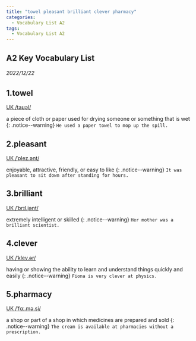 ```yaml
---
title: "towel pleasant brilliant clever pharmacy"
categories:
  - Vocabulary List A2
tags:
  - Vocabulary List A2
---
```

## A2 Key Vocabulary List 

###### 2022/12/22
## 1.towel &nbsp;&nbsp;&nbsp;&nbsp;&nbsp;&nbsp;     
[UK  /taʊəl/](https://dictionary.cambridge.org/zht/%E8%A9%9E%E5%85%B8/%E8%8B%B1%E8%AA%9E-%E6%BC%A2%E8%AA%9E-%E7%B9%81%E9%AB%94/towel)

a piece of cloth or paper used for drying someone or something that is wet
{: .notice--warning}
`He used a paper towel to mop up the spill.` 


<!---------------------------------------------------------->


## 2.pleasant &nbsp;&nbsp;&nbsp;&nbsp;&nbsp;&nbsp;     

[UK  /ˈplez.ənt/](https://dictionary.cambridge.org/zht/%E8%A9%9E%E5%85%B8/%E8%8B%B1%E8%AA%9E-%E6%BC%A2%E8%AA%9E-%E7%B9%81%E9%AB%94/pleasant)

enjoyable, attractive, friendly, or easy to like
{: .notice--warning}
`It was pleasant to sit down after standing for hours.` 


<!---------------------------------------------------------->


## 3.brilliant &nbsp;&nbsp;&nbsp;&nbsp;&nbsp;&nbsp;     

[UK  /ˈbrɪl.jənt/](https://dictionary.cambridge.org/zht/%E8%A9%9E%E5%85%B8/%E8%8B%B1%E8%AA%9E-%E6%BC%A2%E8%AA%9E-%E7%B9%81%E9%AB%94/brilliant)

extremely intelligent or skilled
{: .notice--warning}
`Her mother was a brilliant scientist.` 


<!---------------------------------------------------------->


## 4.clever &nbsp;&nbsp;&nbsp;&nbsp;&nbsp;&nbsp;     

[UK  /ˈklev.ər/](https://dictionary.cambridge.org/zht/%E8%A9%9E%E5%85%B8/%E8%8B%B1%E8%AA%9E-%E6%BC%A2%E8%AA%9E-%E7%B9%81%E9%AB%94/clever)

having or showing the ability to learn and understand things quickly and easily
{: .notice--warning}
`Fiona is very clever at physics.` 


<!---------------------------------------------------------->


## 5.pharmacy &nbsp;&nbsp;&nbsp;&nbsp;&nbsp;&nbsp;     

[UK  /ˈfɑː.mə.si/](https://dictionary.cambridge.org/zht/%E8%A9%9E%E5%85%B8/%E8%8B%B1%E8%AA%9E-%E6%BC%A2%E8%AA%9E-%E7%B9%81%E9%AB%94/pharmacy)

a shop or part of a shop in which medicines are prepared and sold
{: .notice--warning}
`The cream is available at pharmacies without a prescription.` 


<!---------------------------------------------------------->
